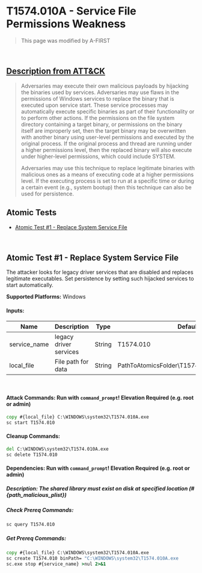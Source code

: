 # T1574.010A - Service File Permissions Weakness
<blockquote>
This page was modified by A-FIRST
</blockquote>
<br/>

## [Description from ATT&CK](https://attack.mitre.org/techniques/T1574/001)

<blockquote>Adversaries may execute their own malicious payloads by hijacking the binaries used by services. Adversaries may use flaws in the permissions of Windows services to replace the binary that is executed upon service start. These service processes may automatically execute specific binaries as part of their functionality or to perform other actions. If the permissions on the file system directory containing a target binary, or permissions on the binary itself are improperly set, then the target binary may be overwritten with another binary using user-level permissions and executed by the original process. If the original process and thread are running under a higher permissions level, then the replaced binary will also execute under higher-level permissions, which could include SYSTEM.

Adversaries may use this technique to replace legitimate binaries with malicious ones as a means of executing code at a higher permissions level. If the executing process is set to run at a specific time or during a certain event (e.g., system bootup) then this technique can also be used for persistence.</blockquote>

## Atomic Tests

- [Atomic Test #1 - Replace System Service File](#atomic-test-1---Replace-System-Service-File)


<br/>

## Atomic Test #1 - Replace System Service File
The attacker looks for legacy driver services that are disabled and replaces legitimate executables.
Set persistence by setting such hijacked services to start automatically.

**Supported Platforms:** Windows

#### Inputs:
| Name         | Description            | Type   | Default Value                                          |
| ------------ | ---------------------- | ------ | ------------------------------------------------------ |
| service_name | legacy driver services | String | T1574.010                                        |
| local_file   | File path for data     | String | PathToAtomicsFolder&#92;T1574.010A&#92;src&#92;T1574.010A.exe |

<br/>

#### Attack Commands: Run with `command_prompt`!  Elevation Required (e.g. root or admin) 


```cmd
copy #{local_file} C:\WINDOWS\system32\T1574.010A.exe
sc start T1574.010
```

#### Cleanup Commands:
```cmd
del C:\WINDOWS\system32\T1574.010A.exe
sc delete T1574.010
```

#### Dependencies:  Run with `command_prompt`!  Elevation Required (e.g. root or admin) 
##### Description: The shared library must exist on disk at specified location (#{path_malicious_plist})
##### Check Prereq Commands:
```cmd
sc query T1574.010
```
##### Get Prereq Commands:
```cmd
copy #{local_file} C:\WINDOWS\system32\T1574.010A.exe
sc create T1574.010 binPath= "C:\WINDOWS\system32\T1574.010A.exe
sc.exe stop #{service_name} >nul 2>&1
```




<br/>
